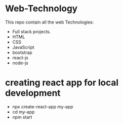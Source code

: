 # Web-Technology

This repo contain all the web Technologies:

- Full stack projects.
- HTML
- CSS
- JavaScript
- bootstrap
- react-js
- node-js

# creating react app for local development
- npx create-react-app my-app
- cd my-app
- npm start
